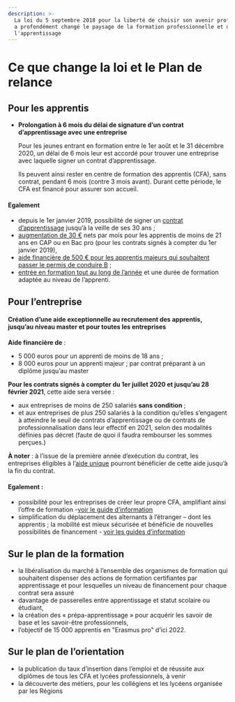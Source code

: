 ```yaml
---
description: >-
  La loi du 5 septembre 2018 pour la liberté de choisir son avenir professionnel
  a profondément changé le paysage de la formation professionnelle et de
  l'apprentissage
---
```


# Ce que change la loi et le Plan de relance

## Pour les apprentis

* **Prolongation à 6 mois du délai de signature d’un contrat d’apprentissage avec une entreprise**

  Pour les jeunes entrant en formation entre le 1er août et le 31 décembre 2020, un délai de 6 mois leur est accordé pour trouver une entreprise avec laquelle signer un contrat d’apprentissage.

  Ils peuvent ainsi rester en centre de formation des apprentis \(CFA\), sans contrat, pendant 6 mois \(contre 3 mois avant\). Durant cette période, le CFA est financé pour assurer son accueil.

#### Egalement 

* depuis le 1er janvier 2019, possibilité de signer un [contrat d’apprentissage](https://travail-emploi.gouv.fr/formation-professionnelle/formation-en-alternance-10751/apprentissage/contrat-apprentissage) jusqu’à la veille de ses 30 ans ;
* [augmentation de 30 €](https://travail-emploi.gouv.fr/formation-professionnelle/formation-en-alternance-10751/) nets par mois pour les apprentis de moins de 21 ans en CAP ou en Bac pro \(pour les contrats signés à compter du 1er janvier 2019\),
* [aide financière de 500 € pour les apprentis majeurs qui souhaitent passer le permis de conduire B](https://travail-emploi.gouv.fr/formation-professionnelle/formation-en-alternance-10751/apprentissage/apprentis-aide-permis) ;
* [entrée en formation tout au long de l’année](https://travail-emploi.gouv.fr/formation-professionnelle/formation-en-alternance-10751/apprentissage/contrat-apprentissage) et une durée de formation adaptée au niveau de l’apprenti.

## Pour l’entreprise

#### Création d’une aide exceptionnelle au recrutement des apprentis, jusqu’au niveau master et pour toutes les entreprises

**Aide financière de**  :

* 5 000 euros pour un apprenti de moins de 18 ans ;
* 8 000 euros pour un apprenti majeur ; par contrat préparant à un diplôme jusqu’au master

**Pour les contrats signés à compter du 1er juillet 2020 et jusqu’au 28 février 2021**, cette aide sera versée :

* aux entreprises de moins de 250 salariés **sans condition** ;
* et aux entreprises de plus 250 salariés à la condition qu’elles s’engagent à atteindre le seuil de contrats d’apprentissage ou de contrats de professionnalisation dans leur effectif en 2021, selon des modalités définies pas décret \(faute de quoi il faudra rembourser les sommes perçues.\)

**À noter** : à l’issue de la première année d’exécution du contrat, les entreprises éligibles à l’[aide unique](https://travail-emploi.gouv.fr/formation-professionnelle/entreprise-et-alternance/aide-unique) pourront bénéficier de cette aide jusqu’à la fin du contrat.

#### Egalement :

* possibilité pour les entreprises de créer leur propre CFA, amplifiant ainsi l’offre de formation -[voir le guide d’information](https://travail-emploi.gouv.fr/demarches-ressources-documentaires/documentation-et-publications-officielles/guides/article/kit-ouvrir-votre-propre-centre-de-formation-d-apprentis-cfa)
* simplification du déplacement des alternants à l’étranger – dont les apprentis ; la mobilité est mieux sécurisée et bénéficie de nouvelles possibilités de financement - [voir les guides d’information](https://travail-emploi.gouv.fr/demarches-ressources-documentaires/documentation-et-publications-officielles/guides/kits-mobilite-alternance)   

## **Sur le plan de la formation**

* la libéralisation du marché à l’ensemble des organismes de formation qui souhaitent dispenser des actions de formation certifiantes par apprentissage et pour lesquelles un niveau de financement pour chaque contrat sera assuré
* davantage de passerelles entre apprentissage et statut scolaire ou étudiant,
* la création des « prépa-apprentissage » pour acquérir les savoir de base et les savoir-être professionnels,
* l’objectif de 15 000 apprentis en "Erasmus pro" d’ici 2022.

## **Sur le plan de l’orientation**

* la publication du taux d’insertion dans l’emploi et de réussite aux diplômes de tous les CFA et lycées professionnels, à venir
* la découverte des métiers, pour les collégiens et les lycéens organisée par les Régions

